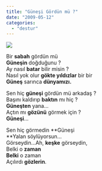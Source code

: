 ```yaml
---
title: "Güneşi Gördün mü ?"
date: "2009-05-12"
categories: 
  - "destur"
---
```


![](/uploads/image/gunes.jpg)

Bir **sabah** gördün mü  
**Güneşin** doğduğunu ?  
Ay nasıl **batar** bilir misin ?  
Nasıl yok olur **gökte yıldızlar** bir bir  
**Güneş** sarınca **dünyamızı.**

Sen hiç **güneşi** gördün mü arkadaş ?  
Başını kaldırıp **baktın** mı hiç ?  
**Güneşten** yana…  
Açtın mı **gözünü** görmek için ?  
**Güneşi**…

Sen hiç görmedin **Güneşi  
**Yalan söylüyorsun…  
Görseydin…Ah, **keşke** görseydin,  
Belki o **zaman  
Belki** o zaman  
Açılırdı **gözlerin**.
